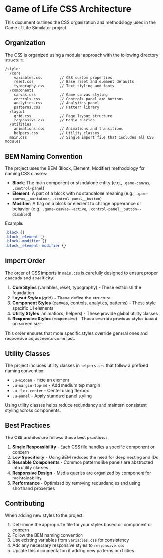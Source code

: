 # Game of Life CSS Architecture

This document outlines the CSS organization and methodology used in the Game of Life Simulator project.

## Organization

The CSS is organized using a modular approach with the following directory structure:

```
/styles
  /core
    variables.css        // CSS custom properties
    reset.css            // Base reset and element defaults
    typography.css       // Text styling and fonts
  /components
    canvas.css           // Game canvas styling
    controls.css         // Controls panel and buttons
    analytics.css        // Analytics panel
    patterns.css         // Pattern library
  /layout
    grid.css             // Page layout structure
    responsive.css       // Media queries
  /utilities
    animations.css       // Animations and transitions
    helpers.css          // Utility classes
  main.css               // Single import file that includes all CSS modules
```

## BEM Naming Convention

The project uses the BEM (Block, Element, Modifier) methodology for naming CSS classes:

- **Block**: The main component or standalone entity (e.g., `.game-canvas`, `.control-panel`)
- **Element**: A part of a block with no standalone meaning (e.g., `.game-canvas__container`, `.control-panel__button`)
- **Modifier**: A flag on a block or element to change appearance or behavior (e.g., `.game-canvas--active`, `.control-panel__button--disabled`)

Example:
```css
.block {}
.block__element {}
.block--modifier {}
.block__element--modifier {}
```

## Import Order

The order of CSS imports in `main.css` is carefully designed to ensure proper cascade and specificity:

1. **Core Styles** (variables, reset, typography) - These establish the foundation
2. **Layout Styles** (grid) - These define the structure
3. **Component Styles** (canvas, controls, analytics, patterns) - These style specific UI elements
4. **Utility Styles** (animations, helpers) - These provide global utility classes
5. **Responsive Styles** (responsive) - These override previous styles based on screen size

This order ensures that more specific styles override general ones and responsive adjustments come last.

## Utility Classes

The project includes utility classes in `helpers.css` that follow a prefixed naming convention:

- `.u-hidden` - Hide an element
- `.u-margin-top-md` - Add medium top margin
- `.u-flex-center` - Center using flexbox
- `.u-panel` - Apply standard panel styling

Using utility classes helps reduce redundancy and maintain consistent styling across components.

## Best Practices

The CSS architecture follows these best practices:

1. **Single Responsibility** - Each CSS file handles a specific component or concern
2. **Low Specificity** - Using BEM reduces the need for deep nesting and IDs
3. **Reusable Components** - Common patterns like panels are abstracted into utility classes
4. **Responsive Design** - Media queries are organized by component for maintainability
5. **Performance** - Optimized by removing redundancies and using shorthand properties

## Contributing

When adding new styles to the project:

1. Determine the appropriate file for your styles based on component or concern
2. Follow the BEM naming convention
3. Use existing variables from `variables.css` for consistency
4. Add any necessary responsive styles to `responsive.css`
5. Update this documentation if adding new patterns or utilities 